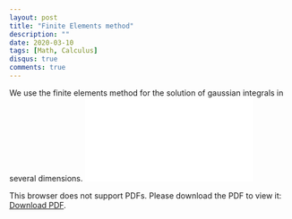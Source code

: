 ```yaml
---
layout: post
title: "Finite Elements method"
description: ""
date: 2020-03-10
tags: [Math, Calculus]
disqus: true
comments: true
---
```

We use the finite elements method for the solution of gaussian integrals in several dimensions.
<object data="pdfs/NUMERICO.pdf" type="application/pdf" width="1400px" height="400px">
    <embed src="pdfs/NUMERICO.pdf">
        <p>This browser does not support PDFs. Please download the PDF to view it: <a href="pdfs/NUMERICO.pdf">Download PDF</a>.</p>
    </embed>
</object>
<!--more-->
